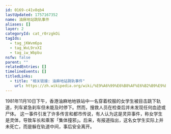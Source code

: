 ```yaml
---
id: 0169-c41v8qb4
lastUpdated: 1757167352
name: 油麻地站跳轨事件
aliases: []
layer: 2
categoryId: cat_r0rzgkOi
tagIds:
  - tag_jKWvm6pa
  - tag_WvL9rxXI
  - tag_iw_Wbpbu
nsfw: false
parent: ""
relatedEntries: []
timelineEvents: []
titledLinks:
  - title: "相关链接: 油麻地站跳轨事件"
    url: https://zh.wikipedia.org/wiki/%E9%A6%99%E6%B8%AF%E6%B2%B9%E9%BA%BB%E5%9C%B0%E5%9C%B0%E9%90%B5%E7%AB%99%E5%B0%91%E5%A5%B3%E8%B7%B3%E8%BB%8C%E4%BA%8B%E4%BB%B6
---
```


1981年11月10日下午，香港油麻地地铁站中一名穿着校服的女学生被目击跳下轨道，列车紧急刹车但未能及时停下。然而，搜救人员在检查后并未发现任何血迹或尸体。 这一事件引发了许多传言和都市传说，有人认为这是灵异事件，称女学生是灵体，导致车长和乘客「集体撞邪」。后来，有报道指出，这名女学生实际上并未死亡，而是躲在轨道中间，事后安全离开。